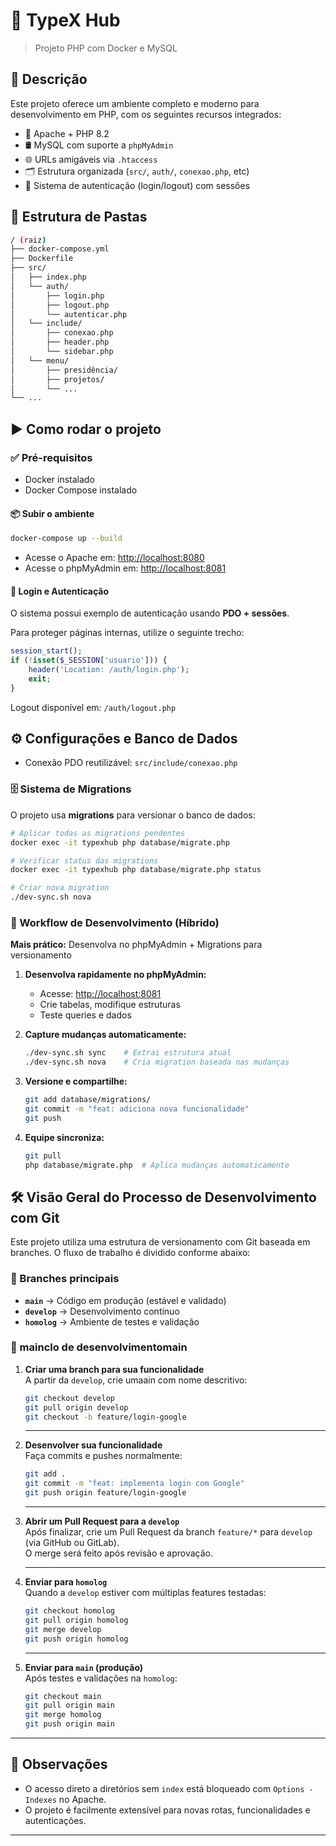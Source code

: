 # 🚀 TypeX Hub

> Projeto PHP com Docker e MySQL

## 📄 Descrição

Este projeto oferece um ambiente completo e moderno para desenvolvimento em PHP, com os seguintes recursos integrados:

- 🔧 Apache + PHP 8.2
- 🛢️ MySQL com suporte a `phpMyAdmin`
- 🌐 URLs amigáveis via `.htaccess`
- 🗂️ Estrutura organizada (`src/`, `auth/`, `conexao.php`, etc)
- 🔐 Sistema de autenticação (login/logout) com sessões

## 📁 Estrutura de Pastas

``` bash
/ (raiz)
├── docker-compose.yml
├── Dockerfile
├── src/
│   ├── index.php
│   └── auth/
│       ├── login.php
│       ├── logout.php
│       └── autenticar.php
│   └── include/
│       ├── conexao.php
│       ├── header.php
│       └── sidebar.php
│   └── menu/
│       ├── presidência/
│       ├── projetos/
│       └── ...
└── ...
```

## ▶️ Como rodar o projeto

### ✅ Pré-requisitos

- Docker instalado
- Docker Compose instalado

#### 📦 Subir o ambiente

```bash
docker-compose up --build
```

- Acesse o Apache em: [http://localhost:8080](http://localhost:8080)  
- Acesse o phpMyAdmin em: [http://localhost:8081](http://localhost:8081)

#### 🔐 Login e Autenticação

O sistema possui exemplo de autenticação usando **PDO + sessões**.

Para proteger páginas internas, utilize o seguinte trecho:

```php
session_start();
if (!isset($_SESSION['usuario'])) {
    header('Location: /auth/login.php');
    exit;
}
```

Logout disponível em: `/auth/logout.php`

## ⚙️ Configurações e Banco de Dados

- Conexão PDO reutilizável: `src/include/conexao.php`

### 🗄️ Sistema de Migrations

O projeto usa **migrations** para versionar o banco de dados:

```bash
# Aplicar todas as migrations pendentes
docker exec -it typexhub php database/migrate.php

# Verificar status das migrations
docker exec -it typexhub php database/migrate.php status

# Criar nova migration
./dev-sync.sh nova
```

### 🔄 Workflow de Desenvolvimento (Híbrido)

**Mais prático:** Desenvolva no phpMyAdmin + Migrations para versionamento

1. **Desenvolva rapidamente no phpMyAdmin:**

   - Acesse: [http://localhost:8081](http://localhost:8081)
   - Crie tabelas, modifique estruturas
   - Teste queries e dados

2. **Capture mudanças automaticamente:**

   ```bash
   ./dev-sync.sh sync    # Extrai estrutura atual
   ./dev-sync.sh nova    # Cria migration baseada nas mudanças
   ```

3. **Versione e compartilhe:**

   ```bash
   git add database/migrations/
   git commit -m "feat: adiciona nova funcionalidade"
   git push
   ```

4. **Equipe sincroniza:**

   ```bash
   git pull
   php database/migrate.php  # Aplica mudanças automaticamente
   ```

## 🛠️ Visão Geral do Processo de Desenvolvimento com Git

Este projeto utiliza uma estrutura de versionamento com Git baseada em branches. O fluxo de trabalho é dividido conforme abaixo:

### 🌳 Branches principais

- **`main`** → Código em produção (estável e validado)
- **`develop`** → Desenvolvimento contínuo
- **`homolog`** → Ambiente de testes e validação

### 🔄 mainclo de desenvolvimentomain

1. **Criar uma branch para sua funcionalidade**  
   A partir da `develop`, crie umaain com nome descritivo:

   ```bash
   git checkout develop
   git pull origin develop
   git checkout -b feature/login-google
   ```

   ---

2. **Desenvolver sua funcionalidade**  
   Faça commits e pushes normalmente:

   ```bash
   git add .
   git commit -m "feat: implementa login com Google"
   git push origin feature/login-google
   ```

    ---

3. **Abrir um Pull Request para a `develop`**  
   Após finalizar, crie um Pull Request da branch `feature/*` para `develop` (via GitHub ou GitLab).  
   O merge será feito após revisão e aprovação.

   ---
4. **Enviar para `homolog`**  
   Quando a `develop` estiver com múltiplas features testadas:

   ```bash
   git checkout homolog
   git pull origin homolog
   git merge develop
   git push origin homolog
   ```

    ---
5. **Enviar para `main` (produção)**  
   Após testes e validações na `homolog`:

   ```bash
   git checkout main
   git pull origin main
   git merge homolog
   git push origin main
   ```

---

## 📌 Observações

- O acesso direto a diretórios sem `index` está bloqueado com `Options -Indexes` no Apache.
- O projeto é facilmente extensível para novas rotas, funcionalidades e autenticações.

---
